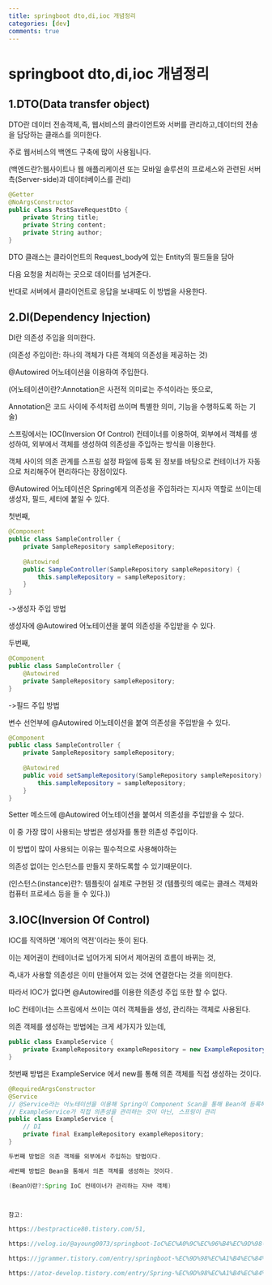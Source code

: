 ```yaml
---
title: springboot dto,di,ioc 개념정리
categories: [dev]
comments: true
---
```


springboot dto,di,ioc 개념정리
=============


1.DTO(Data transfer object)
---------------
DTO란 데이터 전송객체,즉, 웹서비스의 클라이언트와 서버를 관리하고,데이터의 전송을 담당하는 클래스를 의미한다.

주로 웹서비스의 백엔드 구축에 많이 사용됩니다.

(백엔드란?:웹사이트나 웹 애플리케이션 또는 모바일 솔루션의 프로세스와 관련된 서버 측(Server-side)과 데이터베이스를 관리)

```java
@Getter
@NoArgsConstructor
public class PostSaveRequestDto {
    private String title;
    private String content;
    private String author;
}
```
 DTO 클래스는 클라이언트의 Request_body에 있는 Entity의 필드들을 담아 
 
 다음 요청을 처리하는 곳으로 데이터를 넘겨준다.
 
 반대로 서버에서 클라이언트로 응답을 보내때도 이 방법을 사용한다.

2.DI(Dependency Injection)
-------------
DI란 의존성 주입을 의미한다.

(의존성 주입이란: 하나의 객체가 다른 객체의 의존성을 제공하는 것)

@Autowired 어노테이션을 이용하여 주입한다.

(어노테이션이란?:Annotation은 사전적 의미로는 주석이라는 뜻으로,

Annotation은 코드 사이에 주석처럼 쓰이며 특별한 의미, 기능을 수행하도록 하는 기술)

스프링에서는 IOC(Inversion Of Control) 컨테이너를 이용하여, 외부에서 객체를 생성하여, 외부에서 객체를 생성하여 의존성을 주입하는 방식을 이용한다.

객체 사이의 의존 관계를 스프링 설정 파일에 등록 된 정보를 바탕으로 컨테이너가 자동으로 처리해주어 편리하다는 장점이있다.

@Autowired 어노테이션은 Spring에게 의존성을 주입하라는 지시자 역할로 쓰이는데 
생성자, 필드, 세터에 붙일 수 있다.


첫번째,
```java
@Component
public class SampleController {
    private SampleRepository sampleRepository;
 
    @Autowired
    public SampleController(SampleRepository sampleRepository) {
        this.sampleRepository = sampleRepository;
    }
}
```
->생성자 주입 방법

생성자에 @Autowired 어노테이션을 붙여 의존성을 주입받을 수 있다.

두번째,

```java
@Component
public class SampleController {
    @Autowired
    private SampleRepository sampleRepository;
}

```
->필드 주입 방법

변수 선언부에 @Autowired 어노테이션을 붙여 의존성을 주입받을 수 있다.

```java
@Component
public class SampleController {
    private SampleRepository sampleRepository;
 
    @Autowired
    public void setSampleRepository(SampleRepository sampleRepository) {
        this.sampleRepository = sampleRepository;
    }
}

```
Setter 메소드에 @Autowired 어노테이션을 붙여서 의존성을 주입받을 수 있다.

이 중 가장 많이 사용되는 방법은 생성자를 통한 의존성 주입이다.

이 방법이 많이 사용되는 이유는 필수적으로 사용해야하는 

의존성 없이는 인스턴스를 만들지 못하도록할 수 있기때문이다.

(인스턴스(instance)란?: 템플릿이 실제로 구현된 것
(템플릿의 예로는 클래스 객체와 컴퓨터 프로세스 등을 들 수 있다.))

3.IOC(Inversion Of Control)
--------------

IOC를 직역하면 '제어의 역전'이라는 뜻이 된다.

이는 제어권이 컨테이너로 넘어가게 되어서 제어권의 흐름이 바뀌는 것,

즉,내가 사용할 의존성은 이미 만들어져 있는 것에 연결한다는 것을 의미한다.

따라서 IOC가 없다면 @Autowired를 이용한 의존성 주입 또한 할 수 없다.

IoC 컨테이너는 스프링에서 쓰이는 여러 객체들을 생성, 관리하는 객체로 사용된다.

의존 객체를 생성하는 방법에는 크게 세가지가 있는데,
```java
public class ExampleService {
    private ExampleRepository exampleRepository = new ExampleRepository();
}
```
첫번째 방법은 ExampleService 에서 new를 통해 의존 객체를 직접 생성하는 것이다.

```java
@RequiredArgsConstructor
@Service
// @Service라는 어노테이션을 이용해 Spring이 Component Scan을 통해 Bean에 등록해줌, IoC 
// ExampleService가 직접 의존성을 관리하는 것이 아닌, 스프링이 관리
public class ExampleService {
    // DI
    private final ExampleRepository exampleRepository;		
}

두번째 방법은 의존 객체를 외부에서 주입하는 방법이다.

세번째 방법은 Bean을 통해서 의존 객체를 생성하는 것이다.

(Bean이란?:Spring IoC 컨테이너가 관리하는 자바 객체)



참고:

https://bestpractice80.tistory.com/51,

https://velog.io/@ayoung0073/springboot-IoC%EC%A0%9C%EC%96%B4%EC%9D%98-%EC%97%AD%EC%A0%84%EC%99%80-DI%EC%9D%98%EC%A1%B4%EC%84%B1-%EC%A3%BC%EC%9E%85,

https://jgrammer.tistory.com/entry/springboot-%EC%9D%98%EC%A1%B4%EC%84%B1-%EC%A3%BC%EC%9E%85-%EB%B0%A9%EC%8B%9D-%EA%B2%B0%EC%A0%95,

https://atoz-develop.tistory.com/entry/Spring-%EC%9D%98%EC%A1%B4%EC%84%B1-%EC%A3%BC%EC%9E%85DI-Dependency-Injection%EC%9D%98-%EC%84%B8%EA%B0%80%EC%A7%80-%EB%B0%A9%EB%B2%95
